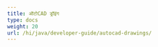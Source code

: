 ```yaml
---
title: ऑटोCAD ड्रॉइंग
type: docs
weight: 20
url: /hi/java/developer-guide/autocad-drawings/
---
```

